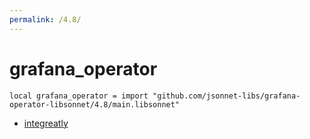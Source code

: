 ```yaml
---
permalink: /4.8/
---
```


# grafana_operator

```jsonnet
local grafana_operator = import "github.com/jsonnet-libs/grafana-operator-libsonnet/4.8/main.libsonnet"
```



* [integreatly](integreatly/index.md)